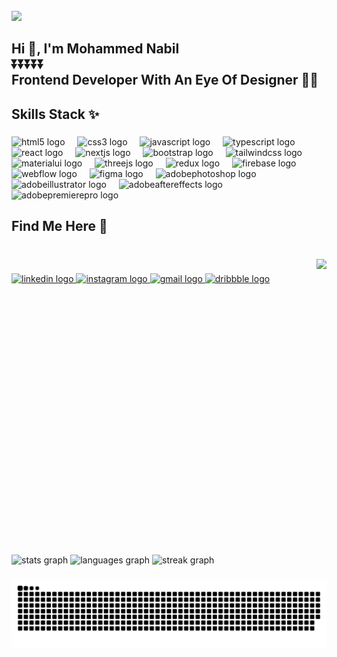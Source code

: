 <br clear="both">

<div align="left">
  <img src="https://profile-counter.glitch.me/mohammednabi/count.svg?"  />
</div>

###

<h2 align="left">Hi 👋, I'm Mohammed Nabil <br>⏬⏬⏬⏬⏬<br>Frontend Developer With An Eye Of Designer 👀🎨</h2>

###

<h2 align="left">Skills Stack ✨</h2>

###

<div align="left">
  <img src="https://cdn.jsdelivr.net/gh/devicons/devicon/icons/html5/html5-original.svg" height="50" alt="html5 logo"  />
  <img width="12" />
  <img src="https://cdn.jsdelivr.net/gh/devicons/devicon/icons/css3/css3-original.svg" height="50" alt="css3 logo"  /> 
  <img width="12" />
  <img src="https://cdn.simpleicons.org/javascript/F7DF1E" height="50" alt="javascript logo"  />
  <img width="12" />
  <img src="https://cdn.jsdelivr.net/gh/devicons/devicon/icons/typescript/typescript-original.svg" height="50" alt="typescript logo"  />
  <img width="12" />
  <img src="https://cdn.jsdelivr.net/gh/devicons/devicon/icons/react/react-original.svg" height="50" alt="react logo"  />
  <img width="12" />
  <img src="https://skillicons.dev/icons?i=nextjs" height="50" alt="nextjs logo"  />
  <img width="12" />
  <img src="https://cdn.jsdelivr.net/gh/devicons/devicon/icons/bootstrap/bootstrap-original.svg" height="50" alt="bootstrap logo"  />
  <img width="12" />
  <img src="https://cdn.simpleicons.org/tailwindcss/06B6D4" height="50" alt="tailwindcss logo"  />
  <img width="12" />
  <img src="https://cdn.jsdelivr.net/gh/devicons/devicon/icons/materialui/materialui-original.svg" height="50" alt="materialui logo"  />
  <img width="12" />
  <img src="https://skillicons.dev/icons?i=threejs" height="50" alt="threejs logo"  />
  <img width="12" />
  <img src="https://cdn.jsdelivr.net/gh/devicons/devicon/icons/redux/redux-original.svg" height="50" alt="redux logo"  />
  <img width="12" />
  <img src="https://skillicons.dev/icons?i=firebase" height="50" alt="firebase logo"  />
  <img width="12" />
  <img src="https://cdn.simpleicons.org/webflow/4353FF" height="50" alt="webflow logo"  />
  <img width="12" />
  <img src="https://cdn.jsdelivr.net/gh/devicons/devicon/icons/figma/figma-original.svg" height="50" alt="figma logo"  />
  <img width="12" />
  <img src="https://skillicons.dev/icons?i=ps" height="50" alt="adobephotoshop logo"  />
  <img width="12" />
  <img src="https://skillicons.dev/icons?i=ai" height="50" alt="adobeillustrator logo"  />
  <img width="12" />
  <img src="https://skillicons.dev/icons?i=ae" height="50" alt="adobeaftereffects logo"  />
  <img width="12" />
  <img src="https://skillicons.dev/icons?i=pr" height="50" alt="adobepremierepro logo"  />
</div>

###

<h2 align="left">Find Me Here 📩</h2>

###

<br clear="both">

<img align="right" height="433" src="https://cdn.dribbble.com/users/499505/screenshots/5879340/media/136075132fc6c5498fea47dfff820929.jpg?resize=1000x750&vertical=center"  />

###

<div align="left">
  <a href="https://www.linkedin.com/in/mohammed-nabil-790b951b4/" target="_blank">
    <img src="https://img.shields.io/static/v1?message=LinkedIn%20%20%20&logo=linkedin&label=&color=0077B5&logoColor=white&labelColor=&style=for-the-badge" height="35" alt="linkedin logo"  />
  </a>
  <a href="https://www.instagram.com/mo_nebo/?igsh=MWJ0cnp2cDgxMDV5cw%3D%3D" target="_blank">
    <img src="https://img.shields.io/static/v1?message=Instagram&logo=instagram&label=&color=E4405F&logoColor=white&labelColor=&style=for-the-badge" height="35" alt="instagram logo"  />
  </a>
  <a href="mohammednabil200301@gmail.com" target="_blank">
    <img src="https://img.shields.io/static/v1?message=Gmail&logo=gmail&label=&color=D14836&logoColor=white&labelColor=&style=for-the-badge" height="35" alt="gmail logo"  />
  </a>
  <a href="https://mohammed-nabil.vercel.app/" target="_blank">
    <img src="https://img.shields.io/static/v1?message=portfolio&logo=dribbble&label=&color=000&logoColor=white&labelColor=&style=for-the-badge" height="35" alt="dribbble logo"  />
  </a>
</div>

###

<br clear="both">

<p align="left"></p>

###

<br clear="both">

<div align="left">
  <img src="https://github-readme-stats.vercel.app/api?username=mohammednabi&hide_title=false&hide_rank=false&show_icons=true&include_all_commits=true&count_private=true&disable_animations=false&theme=radical&locale=en&hide_border=false" height="312" alt="stats graph"  />
  <img src="https://github-readme-stats.vercel.app/api/top-langs?username=mohammednabi&locale=en&hide_title=false&layout=compact&card_width=320&langs_count=12&theme=radical&hide_border=false" height="165" alt="languages graph"  />
  <img src="https://streak-stats.demolab.com?user=mohammednabi&locale=en&mode=daily&theme=radical&hide_border=false&border_radius=5" height="165" alt="streak graph"  />
</div>

###

<img src="https://raw.githubusercontent.com/mohammednabi/mohammednabi/output/snake.svg" alt="Snake animation" />

###
